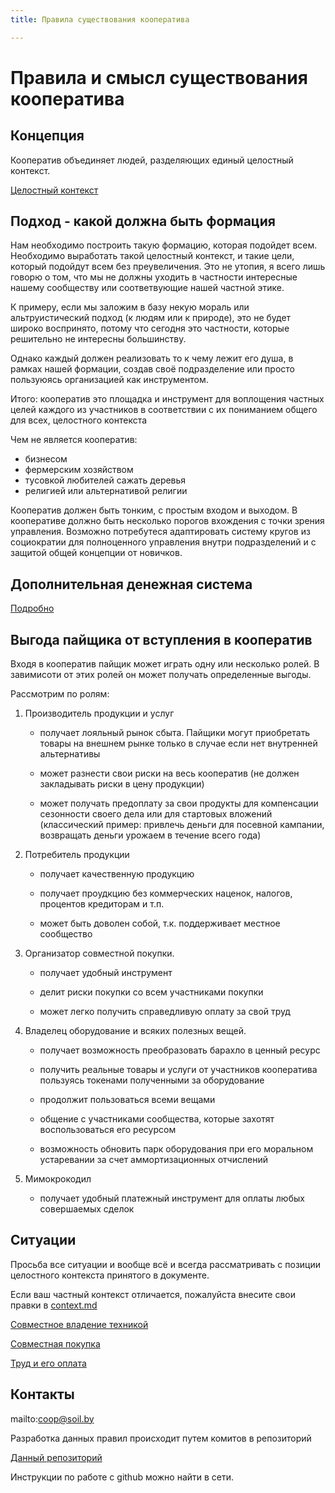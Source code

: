 ```yaml
---
title: Правила существования кооператива

---
```


Правила и смысл существования кооператива
=========================================

Концепция
---------

Кооператив объединяет людей, разделяющих единый целостный контекст.

[Целостный контекст](context.md) 


Подход - какой должна быть формация
-----------------------------------

Нам необходимо построить такую формацию, которая подойдет всем. 
Необходимо выработать такой целостный контекст, и такие цели, который подойдут всем без преувеличения.
Это не утопия, я всего лишь говорю о том, что мы не должны уходить в частности 
интересные нашему сообществу или соответвующие нашей частной этике.

К примеру, если мы заложим в базу некую мораль или альтруистический подход (к людям или к природе), 
это не будет широко воспринято, потому что сегодня это частности, которые решительно не интересны большинству.

Однако каждый должен реализовать то к чему лежит его душа, в рамках нашей формации, создав своё подразделение 
или просто пользуюясь организацией как инструментом.

Итого: кооператив это площадка и инструмент для воплощения частных целей каждого из участников в соответствии с их пониманием общего для всех, целостного контекста


Чем не является кооператив:
 - бизнесом
 - фермерским хозяйством
 - тусовкой любителей сажать деревья  
 - религией или альтернативой религии
 
Кооператив должен быть тонким, с простым входом и выходом.
В кооперативе должно быть несколько порогов вхождения с точки зрения управления. 
Возможно потребутеся адаптировать систему кругов из социократии для полноценного управления внутри подразделений 
и с защитой общей концепции от новичков.


Дополнительная денежная система
-------------------------------

[Подробно](money)


Выгода пайщика от вступления в кооператив
-----------------------------------------

Входя в кооператив пайщик может играть одну или несколько ролей.
В завимисоти от этих ролей он может получать определенные выгоды.

Рассмотрим по ролям:

1. Производитель продукции и услуг
    - получает лояльный рынок сбыта. 
    Пайщики могут приобретать товары на внешнем рынке только в случае если нет внутренней альтернативы
 
    - может разнести свои риски на весь кооператив (не должен закладывать риски в цену продукции)
 
    - может получать предоплату за свои продукты для компенсации сезонности своего дела или для стартовых вложений 
    (классический пример: привлечь деньги для посевной кампании, возвращать деньги урожаем в течение всего года)
 
2. Потребитель продукции
    - получает качественную продукцию
 
    - получает проудкцию без коммерческих наценок, налогов, процентов кредиторам и т.п.
 
    - может быть доволен собой, т.к. поддерживает местное сообщество
 
3. Организатор совместной покупки.

    - получает удобный инструмент
 
    - делит риски покупки со всем участниками покупки
 
    - может легко получить справедливую оплату за свой труд

4. Владелец оборудование и всяких полезных вещей.

    - получает возможность преобразовать барахло в ценный ресурс
 
    - получить реальные товары и услуги от участников кооператива пользуясь токенами полученными за оборудование
  
    - продолжит пользоваться всеми вещами
  
    - общение с участниками сообщества, которые захотят воспользоваться его ресурсом
  
    - возможность обновить парк оборудования при его моральном устаревании за счет аммортизационных отчислений 

5. Мимокрокодил

    - получает удобный платежный инструмент для оплаты любых совершаемых сделок
  

Ситуации
--------

Просьба все ситуации и вообще всё и всегда рассматривать с позиции целостного контекста принятого в документе.

Если ваш частный контекст отличается, пожалуйста внесите свои правки в [context.md](https://github.com/soil-coop/coop-rules/edit/master/context.md)


[Совместное владение техникой](cases/joint-ownership)

[Совместная покупка](cases/joint-purchase)

[Труд и его оплата](cases/work)





Контакты
--------


mailto:coop@soil.by


Разработка данных правил происходит путем комитов в репозиторий 
 
[Данный репозиторий](https://github.com/soil-coop/coop-rules)

Инструкции по работе с github можно найти в сети.
